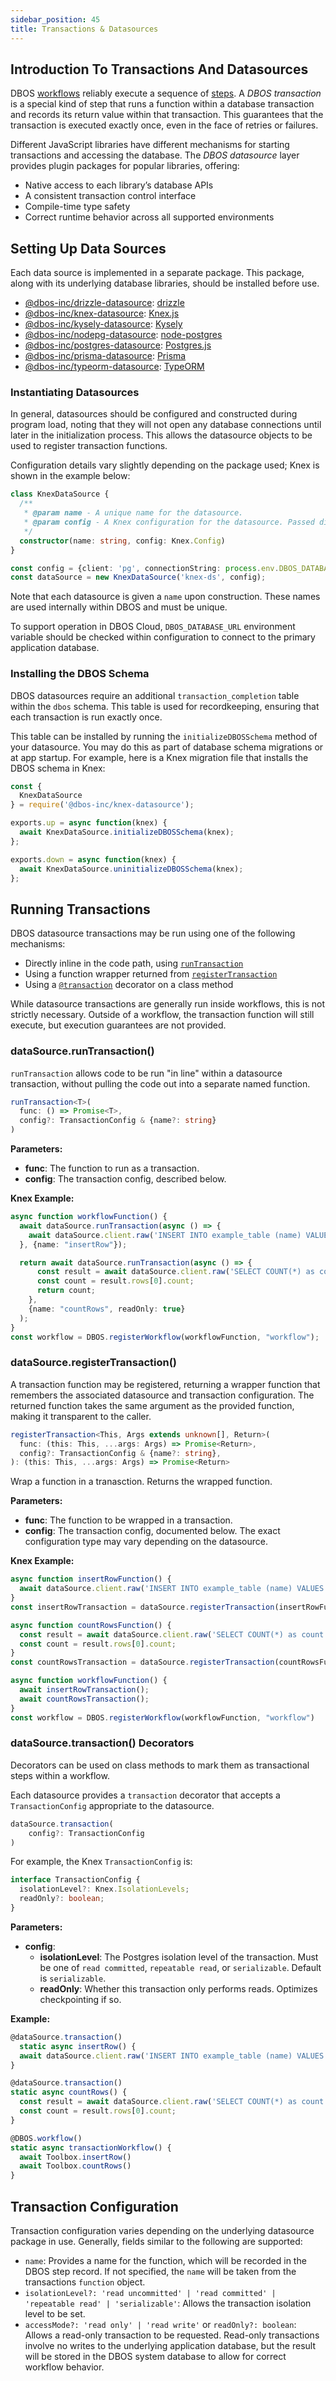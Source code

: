 ```yaml
---
sidebar_position: 45
title: Transactions & Datasources
---
```


## Introduction To Transactions And Datasources
DBOS [workflows](./workflows-steps.md#workflows) reliably execute a sequence of [steps](./workflows-steps.md#steps).  A *DBOS transaction* is a special kind of step that runs a function within a database transaction and records its return value within that transaction.   This guarantees that the transaction is executed exactly once, even in the face of retries or failures.

Different JavaScript libraries have different mechanisms for starting transactions and accessing the database. The *DBOS datasource* layer provides plugin packages for popular libraries, offering:
- Native access to each library’s database APIs
- A consistent transaction control interface
- Compile-time type safety
- Correct runtime behavior across all supported environments

## Setting Up Data Sources
Each data source is implemented in a separate package.
This package, along with its underlying database libraries, should be installed before use.

- [@dbos-inc/drizzle-datasource](https://www.npmjs.com/package/@dbos-inc/drizzle-datasource): [drizzle](https://orm.drizzle.team/)
- [@dbos-inc/knex-datasource](https://www.npmjs.com/package/@dbos-inc/knex-datasource): [Knex.js](https://knexjs.org/)
- [@dbos-inc/kysely-datasource](https://www.npmjs.com/package/@dbos-inc/kysely-datasource): [Kysely](https://kysely.dev/)
- [@dbos-inc/nodepg-datasource](https://www.npmjs.com/package/@dbos-inc/nodepg-datasource): [node-postgres](https://github.com/brianc/node-postgres)
- [@dbos-inc/postgres-datasource](https://www.npmjs.com/package/@dbos-inc/postgres-datasource): [Postgres.js](https://github.com/porsager/postgres)
- [@dbos-inc/prisma-datasource](https://www.npmjs.com/package/@dbos-inc/prisma-datasource): [Prisma](https://www.prisma.io/)
- [@dbos-inc/typeorm-datasource](https://www.npmjs.com/package/@dbos-inc/typeorm-datasource): [TypeORM](https://typeorm.io/)

### Instantiating Datasources
In general, datasources should be configured and constructed during program load, noting that they will not open any database connections until later in the initialization process.  This allows the datasource objects to be used to register transaction functions.

Configuration details vary slightly depending on the package used; Knex is shown in the example below:
```typescript
class KnexDataSource {
  /**
   * @param name - A unique name for the datasource.
   * @param config - A Knex configuration for the datasource. Passed directly into the Knex pool object.
   */
  constructor(name: string, config: Knex.Config)
}

const config = {client: 'pg', connectionString: process.env.DBOS_DATABASE_URL}
const dataSource = new KnexDataSource('knex-ds', config);
```

Note that each datasource is given a `name` upon construction.  These names are used internally within DBOS and must be unique.

To support operation in DBOS Cloud, `DBOS_DATABASE_URL` environment variable should be checked within configuration to connect to the primary application database.

### Installing the DBOS Schema

DBOS datasources require an additional `transaction_completion` table within the `dbos` schema.  This table is used for recordkeeping, ensuring that each transaction is run exactly once.

This table can be installed by running the `initializeDBOSSchema` method of your datasource. You may do this as part of database schema migrations or at app startup. For example, here is a Knex migration file that installs the DBOS schema in Knex:

```ts
const {
  KnexDataSource
} = require('@dbos-inc/knex-datasource');

exports.up = async function(knex) {
  await KnexDataSource.initializeDBOSSchema(knex);
};

exports.down = async function(knex) {
  await KnexDataSource.uninitializeDBOSSchema(knex);
};
```

## Running Transactions

DBOS datasource transactions may be run using one of the following mechanisms:
- Directly inline in the code path, using [`runTransaction`](#datasourceruntransaction)
- Using a function wrapper returned from [`registerTransaction`](#datasourceregistertransaction)
- Using a [`@transaction`](#datasourcetransaction-decorators) decorator on a class method

While datasource transactions are generally run inside workflows, this is not strictly necessary.  Outside of a workflow, the transaction function will still execute, but execution guarantees are not provided.

### dataSource.runTransaction()

`runTransaction` allows code to be run "in line" within a datasource transaction, without pulling the code out into a separate named function.

```typescript
runTransaction<T>(
  func: () => Promise<T>,
  config?: TransactionConfig & {name?: string}
)
```

**Parameters:**
- **func**: The function to run as a transaction.
- **config**: The transaction config, described below.

**Knex Example:**

```typescript
async function workflowFunction() {
  await dataSource.runTransaction(async () => {
    await dataSource.client.raw('INSERT INTO example_table (name) VALUES (?)', ['dbos']);
  }, {name: "insertRow"});

  return await dataSource.runTransaction(async () => {
      const result = await dataSource.client.raw('SELECT COUNT(*) as count FROM example_table');
      const count = result.rows[0].count;
      return count;
    },
    {name: "countRows", readOnly: true}
  );
}
const workflow = DBOS.registerWorkflow(workflowFunction, "workflow");
```

### dataSource.registerTransaction()

A transaction function may be registered, returning a wrapper function that remembers the associated datasource and transaction configuration.  The returned function takes the same argument as the provided function, making it transparent to the caller.

```typescript
registerTransaction<This, Args extends unknown[], Return>(
  func: (this: This, ...args: Args) => Promise<Return>,
  config?: TransactionConfig & {name?: string},
): (this: This, ...args: Args) => Promise<Return>
```

Wrap a function in a tranasction.
Returns the wrapped function.

**Parameters:**
- **func**: The function to be wrapped in a transaction.
- **config**: The transaction config, documented below.  The exact configuration type may vary depending on the datasource.

**Knex Example:**

```typescript
async function insertRowFunction() {
  await dataSource.client.raw('INSERT INTO example_table (name) VALUES (?)', ['dbos']);
}
const insertRowTransaction = dataSource.registerTransaction(insertRowFunction);

async function countRowsFunction() {
  const result = await dataSource.client.raw('SELECT COUNT(*) as count FROM example_table');
  const count = result.rows[0].count;
}
const countRowsTransaction = dataSource.registerTransaction(countRowsFunction);

async function workflowFunction() {
  await insertRowTransaction();
  await countRowsTransaction();
}
const workflow = DBOS.registerWorkflow(workflowFunction, "workflow")
```

### dataSource.transaction() Decorators

Decorators can be used on class methods to mark them as transactional steps within a workflow.

Each datasource provides a `transaction` decorator that accepts a `TransactionConfig` appropriate to the datasource.
```typescript
dataSource.transaction(
    config?: TransactionConfig
)
```

For example, the Knex `TransactionConfig` is:
```typescript
interface TransactionConfig {
  isolationLevel?: Knex.IsolationLevels;
  readOnly?: boolean;
}
```

**Parameters:**
- **config**:
  - **isolationLevel**: The Postgres isolation level of the transaction. Must be one of `read committed`, `repeatable read`, or `serializable`. Default is `serializable`.
  - **readOnly**: Whether this transaction only performs reads. Optimizes checkpointing if so.

**Example:**

```typescript
@dataSource.transaction()
  static async insertRow() {
  await dataSource.client.raw('INSERT INTO example_table (name) VALUES (?)', ['dbos']);
}

@dataSource.transaction()
static async countRows() {
  const result = await dataSource.client.raw('SELECT COUNT(*) as count FROM example_table');
  const count = result.rows[0].count;
}

@DBOS.workflow()
static async transactionWorkflow() {
  await Toolbox.insertRow()
  await Toolbox.countRows()
}
```

## Transaction Configuration
Transaction configuration varies depending on the underlying datasource package in use.  Generally, fields similar to the following are supported:
- `name`: Provides a name for the function, which will be recorded in the DBOS step record.  If not specified, the `name` will be taken from the transactions `function` object.
- `isolationLevel?: 'read uncommitted' | 'read committed' | 'repeatable read' | 'serializable'`: Allows the transaction isolation level to be set.
- `accessMode?: 'read only' | 'read write'` or `readOnly?: boolean`: Allows a read-only transaction to be requested.  Read-only transactions involve no writes to the underlying application database, but the result will be stored in the DBOS system database to allow for correct workflow behavior.
